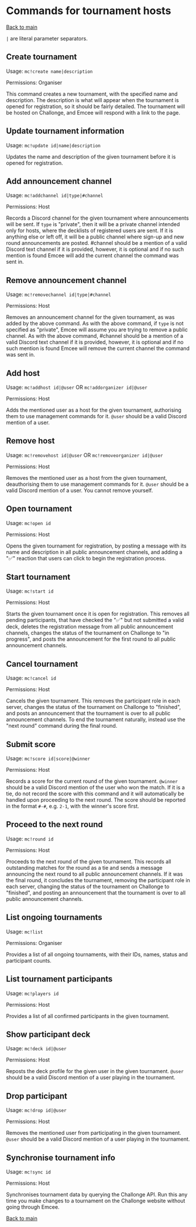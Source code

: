 # Commands for tournament hosts

[Back to main](https://github.com/AlphaKretin/emcee-tournament-bot#project-ignis-emcee)

`|` are literal parameter separators.

## Create tournament
Usage: `mc!create name|description`

Permissions: Organiser

This command creates a new tournament, with the specified name and description. The description is what will appear when the tournament is opened for registration, so it should be fairly detailed. The tournament will be hosted on Challonge, and Emcee will respond with a link to the page.
## Update tournament information
Usage: `mc!update id|name|description`

Updates the name and description of the given tournament before it is opened for registration.
## Add announcement channel
Usage: `mc!addchannel id|type|#channel`

Permissions: Host

Records a Discord channel for the given tournament where announcements will be sent. If `type` is "private", then it will be a private channel intended only for hosts, where the decklists of registered users are sent. If it is anything else or left off, it will be a public channel where sign-up and new round announcements are posted. #channel should be a mention of a valid Discord text channel if it is provided, however, it is optional and if no such mention is found Emcee will add the current channel the command was sent in.

## Remove announcement channel
Usage: `mc!removechannel id|type|#channel`

Permissions: Host

Removes an announcement channel for the given tournament, as was added by the above command. As with the above command, if `type` is not specified as "private", Emcee will assume you are trying to remove a public channel. As with the above command, #channel should be a mention of a valid Discord text channel if it is provided, however, it is optional and if no such mention is found Emcee will remove the current channel the command was sent in.

## Add host
Usage: `mc!addhost id|@user` OR `mc!addorganizer id|@user`

Permissions: Host

Adds the mentioned user as a host for the given tournament, authorising them to use management commands for it. `@user` should be a valid Discord mention of a user.

## Remove host
Usage: `mc!removehost id|@user` OR `mc!removeorganizer id|@user`

Permissions: Host

Removes the mentioned user as a host from the given tournament, deauthorising them to use management commands for it. `@user` should be a valid Discord mention of a user. You cannot remove yourself.

## Open tournament
Usage: `mc!open id`

Permissions: Host

Opens the given tournament for registration, by posting a message with its name and description in all public announcement channels, and adding a "✅" reaction that users can click to begin the registration process.
## Start tournament
Usage: `mc!start id`

Permissions: Host

Starts the given tournament once it is open for registration. This removes all pending participants, that have checked the "✅" but not submitted a valid deck, deletes the registration message from all public announcement channels, changes the status of the tournament on Challonge to "in progress", and posts the announcement for the first round to all public announcement channels.

## Cancel tournament
Usage: `mc!cancel id`

Permissions: Host

Cancels the given tournament. This removes the participant role in each server, changes the status of the tournament on Challonge to "finished", and posts an announcement that the tournament is over to all public announcement channels. To end the tournament naturally, instead use the "next round" command during the final round.

## Submit score
Usage: `mc!score id|score|@winner`

Permissions: Host

Records a score for the current round of the given tournament. `@winner` should be a valid Discord mention of the user who won the match. If it is a tie, do not record the score with this command and it will automatically be handled upon proceeding to the next round. The score should be reported in the format `#-#`, e.g. `2-1`, with the winner's score first.

## Proceed to the next round
Usage: `mc!round id`

Permissions: Host

Proceeds to the next round of the given tournament. This records all outstanding matches for the round as a tie and sends a message announcing the next round to all public announcement channels. If it was the final round, it concludes the tournament, removing the participant role in each server, changing the status of the tournament on Challonge to "finished", and posting an announcement that the tournament is over to all public announcement channels.

## List ongoing tournaments
Usage: `mc!list`

Permissions: Organiser

Provides a list of all ongoing tournaments, with their IDs, names, status and participant counts.

## List tournament participants
Usage: `mc!players id`

Permissions: Host

Provides a list of all confirmed participants in the given tournament.

## Show participant deck
Usage: `mc!deck id|@user`

Permissions: Host

Reposts the deck profile for the given user in the given tournament. `@user` should be a valid Discord mention of a user playing in the tournament.

## Drop participant
Usage: `mc!drop id|@user`

Permissions: Host

Removes the mentioned user from participating in the given tournament. `@user` should be a valid Discord mention of a user playing in the tournament.

## Synchronise tournament info
Usage: `mc!sync id`

Permissions: Host

Synchronises tournament data by querying the Challonge API. Run this any time you make changes to a tournament on the Challonge website without going through Emcee.

[Back to main](https://github.com/AlphaKretin/emcee-tournament-bot#project-ignis-emcee)

